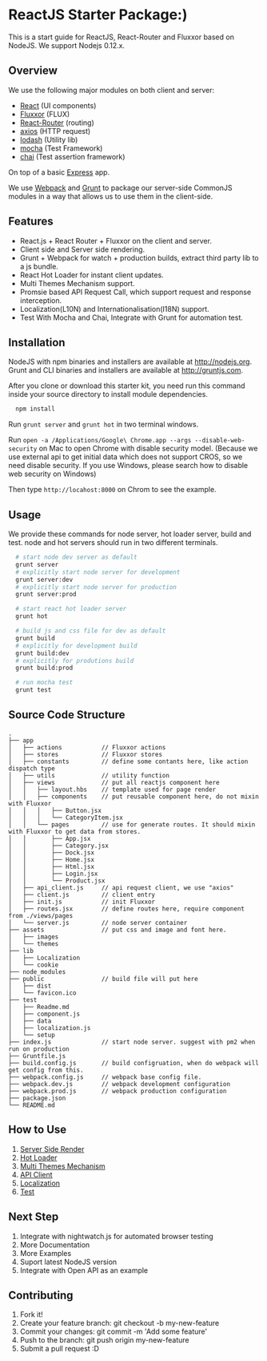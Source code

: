 ReactJS Starter Package:)
======================

This is a start guide for ReactJS, React-Router and Fluxxor based on NodeJS.
We support Nodejs 0.12.x.

## Overview

We use the following major modules on both client and server:
* [React](https://github.com/facebook/react) (UI components)
* [Fluxxor](https://github.com/BinaryMuse/fluxxor) (FLUX)
* [React-Router](https://github.com/rackt/react-router) (routing)
* [axios](https://github.com/mzabriskie/axios) (HTTP request)
* [lodash](https://github.com/lodash/lodash) (Utility lib)
* [mocha](https://github.com/mochajs/mocha) (Test Framework)
* [chai](https://github.com/chaijs/chai) (Test assertion framework)

On top of a basic [Express](https://github.com/visionmedia/express) app.

We use [Webpack](http://webpack.github.io/) and [Grunt](https://gruntjs.com/) to
package our server-side CommonJS modules in a way that allows us to use them in
the client-side.

## Features

- React.js + React Router + Fluxxor on the client and server.
- Client side and Server side rendering.
- Grunt + Webpack for watch + production builds, extract third party lib to a js bundle.
- React Hot Loader for instant client updates.
- Multi Themes Mechanism support.
- Promsie based API Request Call, which support  request and response interception.
- Localization(L10N) and Internationalisation(I18N) support.
- Test With Mocha and Chai, Integrate with Grunt for automation test.

## Installation

NodeJS with npm binaries and installers are available at http://nodejs.org.
Grunt and CLI binaries and installers are available at http://gruntjs.com.

After you clone or download this starter kit, you need run this command inside your source directory to install module dependencies.

```bash
  npm install
```

Run `grunt server` and `grunt hot` in two terminal windows.

Run `open -a /Applications/Google\ Chrome.app --args --disable-web-security` on Mac to open Chrome with disable security model. (Because we use external api to get initial data which does not support CROS, so we need disable security. If you use Windows, please search how to disable web security on Windows)

Then type `http://locahost:8000` on Chrom to see the example.

## Usage

We provide these commands for node server, hot loader server, build and test. node and hot servers should run in two different terminals.

```bash
  # start node dev server as default
  grunt server
  # explicitly start node server for development
  grunt server:dev
  # explicitly start node server for production
  grunt server:prod

  # start react hot loader server
  grunt hot

  # build js and css file for dev as default
  grunt build
  # explicitly for development build
  grunt build:dev
  # explicitly for produtions build
  grunt build:prod

  # run mocha test
  grunt test

```

## Source Code Structure

```
.
├── app
│   ├── actions           // Fluxxor actions
│   ├── stores            // Fluxxor stores
│   ├── constants         // define some contants here, like action dispatch type
│   ├── utils             // utility function
│   ├── views             // put all reactjs component here
│   │   ├── layout.hbs    // template used for page render
│   │   ├── components    // put reusable component here, do not mixin with Fluxxor
│   │   │   ├── Button.jsx
│   │   │   └── CategoryItem.jsx
│   │   └── pages         // use for generate routes. It should mixin with Fluxxor to get data from stores.
│   │       ├── App.jsx
│   │       ├── Category.jsx
│   │       ├── Dock.jsx
│   │       ├── Home.jsx
│   │       ├── Html.jsx
│   │       ├── Login.jsx
│   │       └── Product.jsx
│   ├── api_client.js     // api request client, we use "axios"
│   ├── client.js         // client entry
│   ├── init.js           // init Fluxxor
│   ├── routes.jsx        // define routes here, require component from ./views/pages
│   └── server.js         // node server container
├── assets                // put css and image and font here.
│   ├── images
│   └── themes
├── lib
│   ├── Localization
│   └── cookie
├── node_modules
├── public                // build file will put here
│   ├── dist
│   └── favicon.ico
├── test
│   ├── Readme.md
│   ├── component.js
│   ├── data
│   ├── localization.js
│   └── setup
├── index.js              // start node server. suggest with pm2 when run on production
├── Gruntfile.js
├── build.config.js       // build configruation, when do webpack will get config from this.
├── webpack.config.js     // webpack base config file.
├── webpack.dev.js        // webpack development configuration
├── webpack.prod.js       // webpack production configuration
├── package.json
└── README.md

```

## How to Use

1. [Server Side Render](./docs/ServerSideRender.md)
2. [Hot Loader](/docs/HotLoader.md)
3. [Multi Themes Mechanism](/docs/Theme.md)
4. [API Client](/docs/API_Cliet.md)
5. [Localization](/lib/Localization)
6. [Test](/test/Readme.md)

## Next Step
1. Integrate with nightwatch.js for automated browser testing
2. More Documentation
3. More Examples
4. Suport latest NodeJS version
5. Integrate with Open API as an example

## Contributing

1. Fork it!
2. Create your feature branch: git checkout -b my-new-feature
3. Commit your changes: git commit -m 'Add some feature'
4. Push to the branch: git push origin my-new-feature
5. Submit a pull request :D







